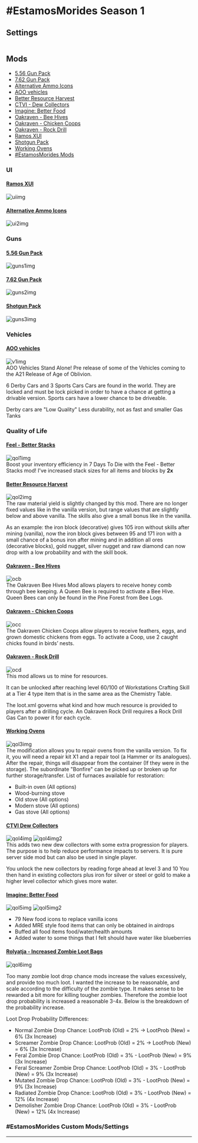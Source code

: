 # #EstamosMorides Season 1

## Settings
``` xml

```

## Mods
* [5.56 Gun Pack](#ui1)
* [7.62 Gun Pack](#guns2)
* [Alternative Ammo Icons](#ui2)
* [AOO vehicles](#v1)
* [Better Resource Harvest](#qol2)
* [CTVI - Dew Collectors](#qol4)
* [Imagine: Better Food](#qol5)
* [Oakraven - Bee Hives](#ocb)
* [Oakraven - Chicken Coops](#occ)
* [Oakraven - Rock Drill](#ocd)
* [Ramos XUI](#ui1)
* [Shotgun Pack](#guns3)
* [Working Ovens](#qol3)
* [#EstamosMorides Mods](#em)

### UI
#### <a id="ui1"></a>[Ramos XUI][ui]
![uiimg]
#### <a id="ui2"></a>[Alternative Ammo Icons][ui2]
![ui2img]

### Guns
#### <a id="guns1"></a>[5.56 Gun Pack][guns1]
![guns1img]
#### <a id="guns2"></a>[7.62 Gun Pack][guns2]
![guns2img]
#### <a id="guns3"></a>[Shotgun Pack][guns3]
![guns3img]

### Vehicles
#### <a id="v1"></a>[AOO vehicles][v1]
![v1img]<br>
AOO Vehicles Stand Alone! Pre release of some of the Vehicles coming to the A21 Release of Age of Oblivion.

6 Derby Cars and 3 Sports Cars
Cars are found in the world.
They are locked and must be lock picked in order to have a chance at getting a drivable version.
Sports cars have a lower chance to be driveable.

Derby cars are "Low Quality"  Less durability, not as fast and smaller Gas Tanks

### Quality of Life
#### <a id="qol1"></a>[Feel - Better Stacks][qol1]
![qol1img]<br>
Boost your inventory efficiency in 7 Days To Die with the Feel - Better Stacks mod! I've increased stack sizes for all items and blocks by **2x**

#### <a id="qol2"></a>[Better Resource Harvest][qol2]
![qol2img]<br>
The raw material yield is slightly changed by this mod. There are no longer fixed values ​​like in the vanilla version, but range values ​​that are slightly below and above vanilla. The skills also give a small bonus like in the vanilla. 

<p>As an example: the iron block (decorative) gives 105 iron without skills after mining (vanilla), now the iron block gives between 95 and 171 iron with a small chance of a bonus iron after mining and in addition all ores (decorative blocks), gold nugget, silver nugget and raw diamond can now drop with a low probability and with the skill book.</p>

#### <a id="ocb"></a>[Oakraven - Bee Hives][oc]
![ocb]<br>
The Oakraven Bee Hives Mod allows players to receive honey comb through bee keeping. A Queen Bee is required to activate a Bee Hive. Queen Bees can only be found in the Pine Forest from Bee Logs.

#### <a id="occ"></a>[Oakraven - Chicken Coops][oc]
![occ]<br>
The Oakraven Chicken Coops allow players to receive feathers, eggs, and grown domestic chickens from eggs. To activate a Coop, use 2 caught chicks found in birds’ nests.

#### <a id="ocd"></a>[Oakraven - Rock Drill][oc]
![ocd]<br>
This mod allows us to mine for resources.

It can be unlocked after reaching level 60/100 of Workstations Crafting Skill at a Tier 4 type item that is in the same area as the Chemistry Table.

The loot.xml governs what kind and how much resource is provided to players after a drilling cycle. An Oakraven Rock Drill requires a Rock Drill Gas Can to power it for each cycle.

#### <a id="qol3"></a>[Working Ovens][qol3]
![qol3img]<br>
The modification allows you to repair ovens from the vanilla version. To fix it, you will need a repair kit X1 and a repair tool (a Hammer or its analogues). After the repair, things will disappear from the container (If they were in the storage).
The subordinate "Bonfire" can be picked up or broken up for further storage/transfer.
List of furnaces available for restoration:
* Built-in oven (All options)
* Wood-burning stove
* Old stove (All options)
* Modern stove (All options)
* Gas stove (All options)

#### <a id="qol4"></a>[CTVI Dew Collectors][qol4]
![qol4img]
![qol4img2]<br>
This adds two new dew collectors with some extra progression for players. The purpose is to help reduce performance impacts to servers. It is pure server side mod but can also be used in single player.

You unlock the new collectors by reading forge ahead at level 3 and 10
You then hand in existing collectors plus iron for silver or steel or gold to make a higher level collector which gives more water.

#### <a id="qol5"></a>[Imagine: Better Food][qol5]
![qol5img]
![qol5img2]
* 79 New food icons to replace vanilla icons
* Added MRE style food items that can only be obtained in airdrops
* Buffed all food items food/water/health amounts
* Added water to some things that I felt should have water like blueberries

#### <a id="qol6"></a>[Rolyatja - Increased Zombie Loot Bags][qol6]
![qol6img]<br>

Too many zombie loot drop chance mods increase the values excessively, and provide too much loot. I wanted the increase to be reasonable, and scale according to the difficulty of the zombie type. It makes sense to be rewarded a bit more for killing tougher zombies. Therefore the zombie loot drop probability is increased a reasonable 3-4x. Below is the breakdown of the probability increase.

Loot Drop Probability Differences:

* Normal Zombie Drop Chance: LootProb (Old) = 2% ->  LootProb (New) = 6% (3x Increase)
* Screamer Zombie Drop Chance: LootProb (Old) = 2% ->  LootProb (New) = 6% (3x Increase)
* Feral Zombie Drop Chance: LootProb (Old) = 3% - LootProb (New) = 9% (3x Increase)
* Feral Screamer Zombie Drop Chance: LootProb (Old) = 3% - LootProb (New) = 9% (3x Increase)
* Mutated Zombie Drop Chance: LootProb (Old) = 3% - LootProb (New) = 9% (3x Increase)
* Radiated Zombie Drop Chance: LootProb (Old) = 3% - LootProb (New) = 12% (4x Increase)
* Demolisher Zombie Drop Chance: LootProb (Old) = 3% - LootProb (New) = 12% (4x Increase)


### <a id="em"></a>#EstamosMorides Custom Mods/Settings

---

[ui]: <https://7daystodiemods.com/ramos-backpack-xui/> "Ramos XUI"
[uiimg]: <https://7daystodiemods.com/wp-content/uploads/2023/08/7-days-to-die-ramos-backpack-xui-1.jpg>

[ui2]: <https://7daystodiemods.com/alternative-ammo-icons/> "Alternative Ammo Icons"
[ui2img]: <https://7daystodiemods.com/wp-content/uploads/2022/09/7-days-to-die-alternative-ammo-icons.jpg>

[guns1]: <https://7daystodiemods.com/5-56-gun-pack/> "5.56 Gun pack"
[guns1img]: <https://7daystodiemods.com/wp-content/uploads/2023/08/7-days-to-die-5.56-gun-pack-2.jpg>

[guns2]: <https://7daystodiemods.com/7-62-gun-pack/> "7.62 Gun pack"
[guns2img]: <https://7daystodiemods.com/wp-content/uploads/2023/08/7-days-to-die-7.62-gun-pack.jpg>

[guns3]: <https://7daystodiemods.com/shotgun-pack/> "Shotgun pack"
[guns3img]: <https://7daystodiemods.com/wp-content/uploads/2023/06/7-days-to-die-shotgun-pack.jpg>

[v1]: <https://www.nexusmods.com/7daystodie/mods/2935> "AOO Vehicles for A21"
[v1img]: <https://staticdelivery.nexusmods.com/mods/1059/images/headers/2935_1686577772.jpg>

[qol1]: <https://www.nexusmods.com/7daystodie/mods/3044> "Feel - Better Stacks"
[qol1img]: <https://staticdelivery.nexusmods.com/mods/1059/images/3044/3044-1687537904-1226581922.png>

[qol2]: <https://www.nexusmods.com/7daystodie/mods/2929> "Better Resource Harvest"
[qol2img]: <https://staticdelivery.nexusmods.com/mods/1059/images/2929/2929-1685708830-616448718.jpeg>

[qol3]: <https://www.nexusmods.com/7daystodie/mods/2968> "Working Ovens"
[qol3img]: <https://staticdelivery.nexusmods.com/mods/1059/images/2968/2968-1686822922-1551717257.png>

[qol4]: <https://www.nexusmods.com/7daystodie/mods/3500> "CTVI Dew Collectors"
[qol4img]: <https://staticdelivery.nexusmods.com/mods/1059/images/3500/3500-1691839529-1589724311.jpeg>
[qol4img2]: <https://staticdelivery.nexusmods.com/mods/1059/images/3500/3500-1691839565-1497558938.png>

[qol5]: <https://7daystodiemods.com/imagine-better-food/> "Imagine: Better Food"
[qol5img]: <https://7daystodiemods.com/wp-content/uploads/2023/07/7-days-to-die-imagine-better-food.jpg>
[qol5img2]: <https://7daystodiemods.com/wp-content/uploads/2023/07/7-days-to-die-imagine-better-food-additional-screenshot.jpg>

[qol6]: <https://www.nexusmods.com/7daystodie/mods/2414> "Rolyatja - Increased Zombie Loot Bags"
[qol6img]: <https://staticdelivery.nexusmods.com/mods/1059/images/headers/2414_1662689024.jpg>

[oc]: <https://7daystodiemods.com/oakraven-collection/> "Oakraven Collection"
[ocb]: <https://7daystodiemods.com/wp-content/uploads/2023/06/7-days-to-die-oakraven-collection-additional-screenshot-3.jpg>
[occ]: <https://7daystodiemods.com/wp-content/uploads/2023/06/7-days-to-die-oakraven-collection-additional-screenshot-2.jpg>
[ocd]: <https://7daystodiemods.com/wp-content/uploads/2023/06/7-days-to-die-oakraven-collection.jpg>
